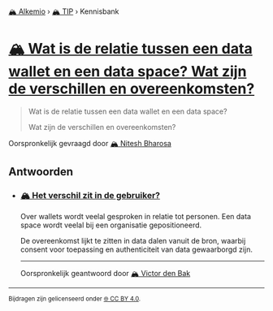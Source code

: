 [🏔️ Alkemio](https://welcome.alkem.io/) › [🏔️ TIP](https://alkem.io/tip/dashboard) › Kennisbank
# [🏔️ Wat is de relatie tussen een data wallet en een data space? Wat zijn de verschillen en overeenkomsten?](https://alkem.io/tip/collaboration/watisderelatietu-747)
>Wat is de relatie tussen een data wallet en een data space?
>
>Wat zijn de verschillen en overeenkomsten?

Oorspronkelijk gevraagd door [🏔️ Nitesh Bharosa](https://alkem.io/user/nitesh-bharosa-5829)
## Antwoorden
- ### <a id="hetverschilzitin-1832"></a> [🏔️ Het verschil zit in de gebruiker?](https://alkem.io/tip/collaboration/watisderelatietu-747/posts/hetverschilzitin-1832)
  Over wallets wordt veelal gesproken in relatie tot personen. Een data space wordt veelal bij een organisatie gepositioneerd.
  
  De overeenkomst lijkt te zitten in data dalen vanuit de bron, waarbij consent voor toepassing en authenticiteit van data gewaarborgd zijn.

  ***
  Oorspronkelijk geantwoord door [🏔️ Victor den Bak](https://alkem.io/tip/collaboration/watisderelatietu-747/posts/hetverschilzitin-1832)

* * *
<small>Bijdragen zijn gelicenseerd onder [🌐 CC BY 4.0](https://creativecommons.org/licenses/by/4.0/deed.nl).</small>
